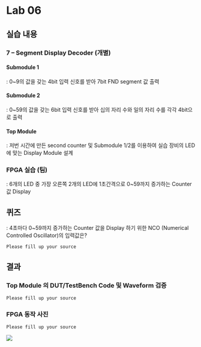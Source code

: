 # Lab 06

## 실습 내용

### **7 – Segment Display Decoder (개별)**

#### **Submodule 1**
: 0~9의 값을 갖는 4bit 입력 신호를 받아 7bit FND  segment  값 출력

#### **Submodule 2**
: 0~59의 값을 갖는 6bit 입력 신호를 받아 십의 자리 수와 일의 자리 수를 각각 4bit으로 출력

#### **Top Module**
: 저번 시간에 만든 second counter  및 Submodule 1/2를 이용하여  실습 장비의 LED에 맞는 Display Module 설계

### FPGA 실습 (팀)
: 6개의 LED 중  가장 오른쪽 2개의 LED에 1초간격으로 0~59까지 증가하는 Counter 값 Display

## 퀴즈
: 4초마다 0~59까지 증가하는 Counter 값을 Display 하기 위한 NCO (Numerical Controlled Oscillator)의 입력값은?

`Please fill up your source`

## 결과
### **Top Module 의 DUT/TestBench Code 및 Waveform 검증**
 
 `Please fill up your source`
     
### **FPGA 동작 사진**
 
`Please fill up your source`

![]('https://github.com/woongchoi-sookmyung/LogicDesign/blob/master/practice06/figs/%ED%8E%AD%EC%88%98.jpg')

<!--stackedit_data:
eyJoaXN0b3J5IjpbLTYyMDk3NjY5XX0=
-->